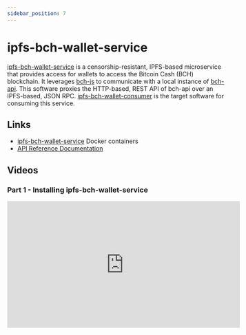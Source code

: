 ```yaml
---
sidebar_position: 7
---
```


# ipfs-bch-wallet-service

[ipfs-bch-wallet-service](https://github.com/Permissionless-Software-Foundation/ipfs-bch-wallet-service) is a censorship-resistant, IPFS-based microservice that provides access for wallets to access the Bitcoin Cash (BCH) blockchain. It leverages [bch-js](https://github.com/Permissionless-Software-Foundation/bch-js) to communicate with a local instance of [bch-api](/docs/global-back-end/bch-api). This software proxies the HTTP-based, REST API of bch-api over an IPFS-based, JSON RPC. [ipfs-bch-wallet-consumer](https://github.com/Permissionless-Software-Foundation/ipfs-bch-wallet-consumer) is the target software for consuming this service.

## Links

- [ipfs-bch-wallet-service](https://github.com/Permissionless-Software-Foundation/ipfs-bch-wallet-service) Docker containers
- [API Reference Documentation](https://ipfs-bch-wallet-service.fullstack.cash/)

## Videos

### Part 1 - Installing ipfs-bch-wallet-service

<iframe width="540" height="295" src="https://www.youtube.com/embed/rwJcZLcBOSo" title="Install ipfs-bch-wallet-service" frameborder="0" allow="accelerometer; autoplay; clipboard-write; encrypted-media; gyroscope; picture-in-picture; web-share" allowfullscreen></iframe>
